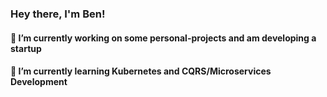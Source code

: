 ### Hey there, I'm Ben!
#### 🔭 I’m currently working on some personal-projects and am developing a startup
#### 🌱 I’m currently learning Kubernetes and CQRS/Microservices Development
